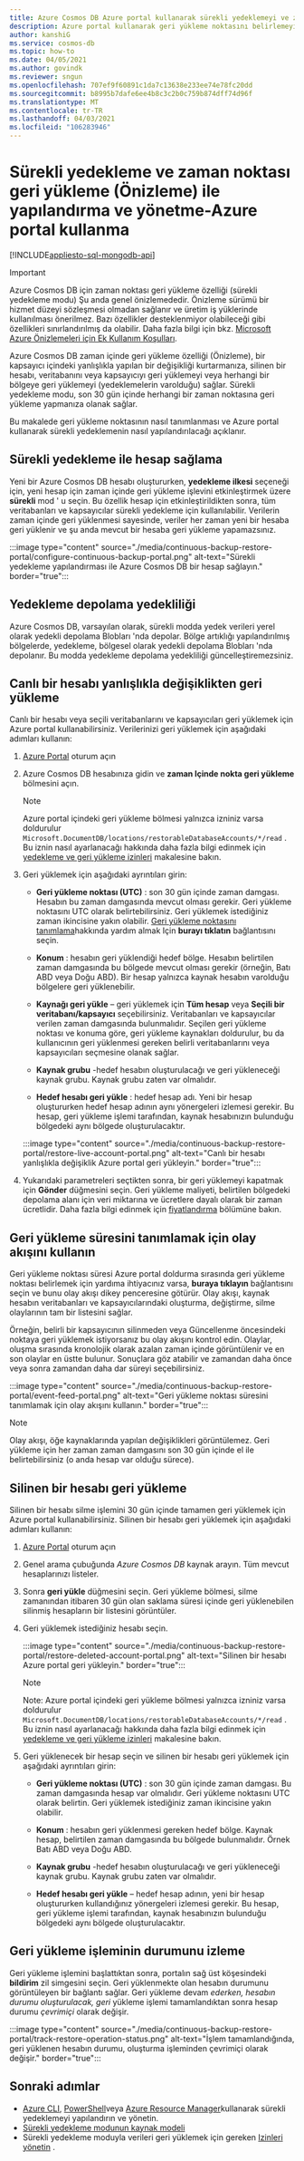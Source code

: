 ```yaml
---
title: Azure Cosmos DB Azure portal kullanarak sürekli yedeklemeyi ve zaman içindeki bir noktaya geri yüklemeyi yapılandırın.
description: Azure portal kullanarak geri yükleme noktasını belirlemeyi ve sürekli yedeklemeyi yapılandırmayı öğrenin. Canlı ve silinmiş bir hesabın nasıl geri yükleneceğini gösterir.
author: kanshiG
ms.service: cosmos-db
ms.topic: how-to
ms.date: 04/05/2021
ms.author: govindk
ms.reviewer: sngun
ms.openlocfilehash: 707ef9f60891c1da7c13638e233ee74e78fc20dd
ms.sourcegitcommit: b8995b7dafe6ee4b8c3c2b0c759b874dff74d96f
ms.translationtype: MT
ms.contentlocale: tr-TR
ms.lasthandoff: 04/03/2021
ms.locfileid: "106283946"
---
```

# <a name="configure-and-manage-continuous-backup-and-point-in-time-restore-preview---using-azure-portal"></a>Sürekli yedekleme ve zaman noktası geri yükleme (Önizleme) ile yapılandırma ve yönetme-Azure portal kullanma
[!INCLUDE[appliesto-sql-mongodb-api](includes/appliesto-sql-mongodb-api.md)]

> [!IMPORTANT]
> Azure Cosmos DB için zaman noktası geri yükleme özelliği (sürekli yedekleme modu) Şu anda genel önizlemededir.
> Önizleme sürümü bir hizmet düzeyi sözleşmesi olmadan sağlanır ve üretim iş yüklerinde kullanılması önerilmez. Bazı özellikler desteklenmiyor olabileceği gibi özellikleri sınırlandırılmış da olabilir.
> Daha fazla bilgi için bkz. [Microsoft Azure Önizlemeleri için Ek Kullanım Koşulları](https://azure.microsoft.com/support/legal/preview-supplemental-terms/).

Azure Cosmos DB zaman içinde geri yükleme özelliği (Önizleme), bir kapsayıcı içindeki yanlışlıkla yapılan bir değişikliği kurtarmanıza, silinen bir hesabı, veritabanını veya kapsayıcıyı geri yüklemeyi veya herhangi bir bölgeye geri yüklemeyi (yedeklemelerin varolduğu) sağlar. Sürekli yedekleme modu, son 30 gün içinde herhangi bir zaman noktasına geri yükleme yapmanıza olanak sağlar.

Bu makalede geri yükleme noktasının nasıl tanımlanması ve Azure portal kullanarak sürekli yedeklemenin nasıl yapılandırılacağı açıklanır.

## <a name="provision-an-account-with-continuous-backup"></a><a id="provision"></a>Sürekli yedekleme ile hesap sağlama

Yeni bir Azure Cosmos DB hesabı oluştururken, **yedekleme ilkesi** seçeneği için, yeni hesap için zaman içinde geri yükleme işlevini etkinleştirmek üzere **sürekli** mod ' u seçin. Bu özellik hesap için etkinleştirildikten sonra, tüm veritabanları ve kapsayıcılar sürekli yedekleme için kullanılabilir. Verilerin zaman içinde geri yüklenmesi sayesinde, veriler her zaman yeni bir hesaba geri yüklenir ve şu anda mevcut bir hesaba geri yükleme yapamazsınız.

:::image type="content" source="./media/continuous-backup-restore-portal/configure-continuous-backup-portal.png" alt-text="Sürekli yedekleme yapılandırması ile Azure Cosmos DB bir hesap sağlayın." border="true":::

## <a name="backup-storage-redundancy"></a>Yedekleme depolama yedekliliği

Azure Cosmos DB, varsayılan olarak, sürekli modda yedek verileri yerel olarak yedekli depolama Blobları 'nda depolar. Bölge artıklığı yapılandırılmış bölgelerde, yedekleme, bölgesel olarak yedekli depolama Blobları 'nda depolanır. Bu modda yedekleme depolama yedekliliği güncelleştiremezsiniz.

## <a name="restore-a-live-account-from-accidental-modification"></a><a id="restore-live-account"></a>Canlı bir hesabı yanlışlıkla değişiklikten geri yükleme

Canlı bir hesabı veya seçili veritabanlarını ve kapsayıcıları geri yüklemek için Azure portal kullanabilirsiniz. Verilerinizi geri yüklemek için aşağıdaki adımları kullanın:

1. [Azure Portal](https://portal.azure.com/) oturum açın
1. Azure Cosmos DB hesabınıza gidin ve **zaman Içinde nokta geri yükleme** bölmesini açın.

   > [!NOTE]
   > Azure portal içindeki geri yükleme bölmesi yalnızca izniniz varsa doldurulur `Microsoft.DocumentDB/locations/restorableDatabaseAccounts/*/read` . Bu iznin nasıl ayarlanacağı hakkında daha fazla bilgi edinmek için [yedekleme ve geri yükleme izinleri](continuous-backup-restore-permissions.md) makalesine bakın.

1. Geri yüklemek için aşağıdaki ayrıntıları girin:

   * **Geri yükleme noktası (UTC)** : son 30 gün içinde zaman damgası. Hesabın bu zaman damgasında mevcut olması gerekir. Geri yükleme noktasını UTC olarak belirtebilirsiniz. Geri yüklemek istediğiniz zaman ikincisine yakın olabilir. [Geri yükleme noktasını tanımlama](#event-feed)hakkında yardım almak Için **burayı tıklatın** bağlantısını seçin.

   * **Konum** : hesabın geri yüklendiği hedef bölge. Hesabın belirtilen zaman damgasında bu bölgede mevcut olması gerekir (örneğin, Batı ABD veya Doğu ABD). Bir hesap yalnızca kaynak hesabın varolduğu bölgelere geri yüklenebilir.

   * **Kaynağı geri yükle** – geri yüklemek için **Tüm hesap** veya **Seçili bir veritabanı/kapsayıcı** seçebilirsiniz. Veritabanları ve kapsayıcılar verilen zaman damgasında bulunmalıdır. Seçilen geri yükleme noktası ve konuma göre, geri yükleme kaynakları doldurulur, bu da kullanıcının geri yüklenmesi gereken belirli veritabanlarını veya kapsayıcıları seçmesine olanak sağlar.

   * **Kaynak grubu** -hedef hesabın oluşturulacağı ve geri yükleneceği kaynak grubu. Kaynak grubu zaten var olmalıdır.

   * **Hedef hesabı geri yükle** : hedef hesap adı. Yeni bir hesap oluştururken hedef hesap adının aynı yönergeleri izlemesi gerekir. Bu hesap, geri yükleme işlemi tarafından, kaynak hesabınızın bulunduğu bölgedeki aynı bölgede oluşturulacaktır.
 
   :::image type="content" source="./media/continuous-backup-restore-portal/restore-live-account-portal.png" alt-text="Canlı bir hesabı yanlışlıkla değişiklik Azure portal geri yükleyin." border="true":::

1. Yukarıdaki parametreleri seçtikten sonra, bir geri yüklemeyi kapatmak için **Gönder** düğmesini seçin. Geri yükleme maliyeti, belirtilen bölgedeki depolama alanı için veri miktarına ve ücretlere dayalı olarak bir zaman ücretlidir. Daha fazla bilgi edinmek için [fiyatlandırma](continuous-backup-restore-introduction.md#continuous-backup-pricing) bölümüne bakın.

## <a name="use-event-feed-to-identify-the-restore-time"></a><a id="event-feed"></a>Geri yükleme süresini tanımlamak için olay akışını kullanın

Geri yükleme noktası süresi Azure portal doldurma sırasında geri yükleme noktası belirlemek için yardıma ihtiyacınız varsa, **buraya tıklayın** bağlantısını seçin ve bunu olay akışı dikey penceresine götürür. Olay akışı, kaynak hesabın veritabanları ve kapsayıcılarındaki oluşturma, değiştirme, silme olaylarının tam bir listesini sağlar. 

Örneğin, belirli bir kapsayıcının silinmeden veya Güncellenme öncesindeki noktaya geri yüklemek istiyorsanız bu olay akışını kontrol edin. Olaylar, oluşma sırasında kronolojik olarak azalan zaman içinde görüntülenir ve en son olaylar en üstte bulunur. Sonuçlara göz atabilir ve zamandan daha önce veya sonra zamandan daha dar süreyi seçebilirsiniz.

:::image type="content" source="./media/continuous-backup-restore-portal/event-feed-portal.png" alt-text="Geri yükleme noktası süresini tanımlamak için olay akışını kullanın." border="true":::

> [!NOTE]
> Olay akışı, öğe kaynaklarında yapılan değişiklikleri görüntülemez. Geri yükleme için her zaman zaman damgasını son 30 gün içinde el ile belirtebilirsiniz (o anda hesap var olduğu sürece).

## <a name="restore-a-deleted-account"></a><a id="restore-deleted-account"></a>Silinen bir hesabı geri yükleme

Silinen bir hesabı silme işlemini 30 gün içinde tamamen geri yüklemek için Azure portal kullanabilirsiniz. Silinen bir hesabı geri yüklemek için aşağıdaki adımları kullanın:

1. [Azure Portal](https://portal.azure.com/) oturum açın
1. Genel arama çubuğunda *Azure Cosmos DB* kaynak arayın. Tüm mevcut hesaplarınızı listeler.
1. Sonra **geri yükle** düğmesini seçin. Geri yükleme bölmesi, silme zamanından itibaren 30 gün olan saklama süresi içinde geri yüklenebilen silinmiş hesapların bir listesini görüntüler.
1. Geri yüklemek istediğiniz hesabı seçin.

   :::image type="content" source="./media/continuous-backup-restore-portal/restore-deleted-account-portal.png" alt-text="Silinen bir hesabı Azure portal geri yükleyin." border="true":::

   > [!NOTE]
   > Note: Azure portal içindeki geri yükleme bölmesi yalnızca izniniz varsa doldurulur `Microsoft.DocumentDB/locations/restorableDatabaseAccounts/*/read` . Bu iznin nasıl ayarlanacağı hakkında daha fazla bilgi edinmek için [yedekleme ve geri yükleme izinleri](continuous-backup-restore-permissions.md) makalesine bakın.

1. Geri yüklenecek bir hesap seçin ve silinen bir hesabı geri yüklemek için aşağıdaki ayrıntıları girin:

   * **Geri yükleme noktası (UTC)** : son 30 gün içinde zaman damgası. Bu zaman damgasında hesap var olmalıdır. Geri yükleme noktasını UTC olarak belirtin. Geri yüklemek istediğiniz zaman ikincisine yakın olabilir.

   * **Konum** : hesabın geri yüklenmesi gereken hedef bölge. Kaynak hesap, belirtilen zaman damgasında bu bölgede bulunmalıdır. Örnek Batı ABD veya Doğu ABD.  

   * **Kaynak grubu** -hedef hesabın oluşturulacağı ve geri yükleneceği kaynak grubu. Kaynak grubu zaten var olmalıdır.

   * **Hedef hesabı geri yükle** – hedef hesap adının, yeni bir hesap oluştururken kullandığınız yönergeleri izlemesi gerekir. Bu hesap, geri yükleme işlemi tarafından, kaynak hesabınızın bulunduğu bölgedeki aynı bölgede oluşturulacaktır.

## <a name="track-the-status-of-restore-operation"></a><a id="track-restore-status"></a>Geri yükleme işleminin durumunu izleme

Geri yükleme işlemini başlattıktan sonra, portalın sağ üst köşesindeki **bildirim** zil simgesini seçin. Geri yüklenmekte olan hesabın durumunu görüntüleyen bir bağlantı sağlar. Geri yükleme devam *ederken, hesabın durumu oluşturulacak, geri* yükleme işlemi tamamlandıktan sonra hesap durumu *çevrimiçi* olarak değişir.

:::image type="content" source="./media/continuous-backup-restore-portal/track-restore-operation-status.png" alt-text="İşlem tamamlandığında, geri yüklenen hesabın durumu, oluşturma işleminden çevrimiçi olarak değişir." border="true":::

## <a name="next-steps"></a>Sonraki adımlar

* [Azure CLI](continuous-backup-restore-command-line.md), [PowerShell](continuous-backup-restore-powershell.md)veya [Azure Resource Manager](continuous-backup-restore-template.md)kullanarak sürekli yedeklemeyi yapılandırın ve yönetin.
* [Sürekli yedekleme modunun kaynak modeli](continuous-backup-restore-resource-model.md)
* Sürekli yedekleme moduyla verileri geri yüklemek için gereken [Izinleri yönetin](continuous-backup-restore-permissions.md) .
